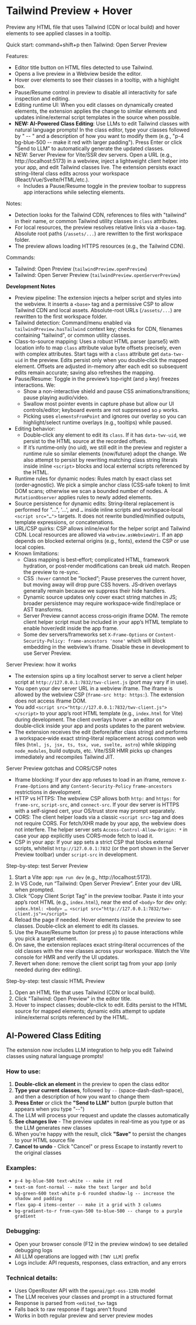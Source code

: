 # Tailwind Preview + Hover

Preview any HTML file that uses Tailwind (CDN or local build) and hover elements to see applied classes in a tooltip.

Quick start: command+shift+p then Tailwind: Open Server Preview

Features:

- Editor title button on HTML files detected to use Tailwind.
- Opens a live preview in a Webview beside the editor.
- Hover over elements to see their classes in a tooltip, with a highlight box.
- Pause/Resume control in preview to disable all interactivity for safe inspection and editing.
- Editing runtime UI: When you edit classes on dynamically created elements, the extension applies the change to similar elements and updates inline/external script templates in the source when possible.
- **NEW: AI-Powered Class Editing**: Use LLMs to edit Tailwind classes with natural language prompts! In the class editor, type your classes followed by " -- " and a description of how you want to modify them (e.g., "p-4 bg-blue-500 -- make it red with larger padding"). Press Enter or click "Send to LLM" to automatically generate the updated classes.
- NEW: Server Preview for Vite/SSR dev servers. Open a URL (e.g., http://localhost:5173) in a webview, inject a lightweight client helper into your app, and edit Tailwind classes live. The extension persists exact string-literal class edits across your workspace (React/Vue/Svelte/HTML/etc.).
  - Includes a Pause/Resume toggle in the preview toolbar to suppress app interactions while selecting elements.

Notes:

- Detection looks for the Tailwind CDN, references to files with "tailwind" in their name, or common Tailwind utility classes in `class` attributes.
- For local resources, the preview resolves relative links via a `<base>` tag. Absolute root paths (`/assets/...`) are rewritten to the first workspace folder.
- The preview allows loading HTTPS resources (e.g., the Tailwind CDN).

Commands:

- Tailwind: Open Preview (`tailwindPreview.openPreview`)
- Tailwind: Open Server Preview (`tailwindPreview.openServerPreview`)

**Development Notes**
- Preview pipeline: The extension injects a helper script and styles into the webview. It inserts a `<base>` tag and a permissive CSP to allow Tailwind CDN and local assets. Absolute-root URLs (`/assets/...`) are rewritten to the first workspace folder.
- Tailwind detection: Command/menu enabled via `tailwindPreview.hasTailwind` context key; checks for CDN, filenames containing "tailwind", or common utility classes.
- Class-to-source mapping: Uses a robust HTML parser (parse5) with location info to map `class` attribute value byte offsets precisely, even with complex attributes. Start tags with a `class` attribute get `data-twv-uid` in the preview. Edits persist only when you double‑click the mapped element. Offsets are adjusted in-memory after each edit so subsequent edits remain accurate; saving also refreshes the mapping.
- Pause/Resume: Toggle in the preview’s top‑right (and `p` key) freezes interactions. We:
  - Show a non-interactive shield and pause CSS animations/transitions; pause playing audio/video.
  - Swallow most pointer events in capture phase but allow our UI controls/editor; keyboard events are not suppressed so `p` works.
  - Picking uses `elementsFromPoint` and ignores our overlay so you can highlight/select runtime overlays (e.g., tooltips) while paused.
- Editing behavior:
  - Double‑click any element to edit its `class`. If it has `data-twv-uid`, we persist to the HTML source at the recorded offsets.
  - If it’s runtime‑only (no uid), we still edit in the preview and register a runtime rule so similar elements (now/future) adopt the change. We also attempt to persist by rewriting matching class string literals inside inline `<script>` blocks and local external scripts referenced by the HTML.
- Runtime rules for dynamic nodes: Rules match by exact class set (order‑agnostic). We pick a simple anchor class (CSS‑safe token) to limit DOM scans; otherwise we scan a bounded number of nodes. A `MutationObserver` applies rules to newly added elements.
- Source persistence for dynamic edits: String‑literal replacement is performed for "…", '…', and `…` inside inline scripts and workspace‑local `<script src="…">` targets. It does not rewrite bundled/minified outputs, template expressions, or concatenations.
- URL/CSP quirks: CSP allows inline/eval for the helper script and Tailwind CDN. Local resources are allowed via `webview.asWebviewUri`. If an app depends on blocked external origins (e.g., fonts), extend the CSP or use local copies.
- Known limitations:
  - Class mapping is best‑effort; complicated HTML, framework hydration, or post‑render modifications can break uid match. Reopen the preview to re-sync.
  - CSS `:hover` cannot be “locked”; Pause preserves the current hover, but moving away will drop pure CSS hovers. JS‑driven overlays generally remain because we suppress their hide handlers.
  - Dynamic source updates only cover exact string matches in JS; broader persistence may require workspace‑wide find/replace or AST transforms.
  - Server Preview cannot access cross‑origin iframe DOM. The remote client helper script must be included in your app’s HTML template to enable hover/edit inside the app frame.
  - Some dev servers/frameworks set `X-Frame-Options` or `Content-Security-Policy: frame-ancestors 'none'` which will block embedding in the webview’s iframe. Disable these in development to use Server Preview.

Server Preview: how it works
- The extension spins up a tiny localhost server to serve a client helper script at `http://127.0.0.1:7832/twv-client.js` (port may vary if in use).
- You open your dev server URL in a webview iframe. The iframe is allowed by the webview CSP (`frame-src http: https:`). The extension does not access iframe DOM.
- You add `<script src="http://127.0.0.1:7832/twv-client.js"></script>` to your app’s root HTML template (e.g., `index.html` for Vite) during development. The client overlays hover + an editor on double‑click inside your app and posts updates to the parent webview.
- The extension receives the edit (before/after class string) and performs a workspace‑wide exact string‑literal replacement across common web files (`html, js, jsx, ts, tsx, vue, svelte, astro`) while skipping `node_modules`, build outputs, etc. Vite/SSR HMR picks up changes immediately and recompiles Tailwind JIT.

Server Preview gotchas and CORS/CSP notes
- Iframe blocking: If your dev app refuses to load in an iframe, remove `X-Frame-Options` and any `Content-Security-Policy` `frame-ancestors` restrictions in development.
- HTTP vs HTTPS: The webview CSP allows both `http:` and `https:` for `frame-src`, `script-src`, and `connect-src`. If your dev server is HTTPS with a self‑signed cert, your OS/trust store may prompt separately.
- CORS: The client helper loads via a classic `<script src>` tag and does not require CORS. For fetch/XHR made by your app, the webview does not interfere. The helper server sets `Access-Control-Allow-Origin: *` in case your app explicitly uses CORS‑mode fetch to load it.
- CSP in your app: If your app sets a strict CSP that blocks external scripts, whitelist `http://127.0.0.1:7832` (or the port shown in the Server Preview toolbar) under `script-src` in development.

Step-by-step: test Server Preview
1) Start a Vite app: `npm run dev` (e.g., http://localhost:5173).
2) In VS Code, run “Tailwind: Open Server Preview”. Enter your dev URL when prompted.
3) Click “Copy Client Script Tag” in the preview toolbar. Paste it into your app’s root HTML (e.g., `index.html`), near the end of `<body>` for dev only: `index.html: <body> … <script src="http://127.0.0.1:7832/twv-client.js"></script>`
4) Reload the page if needed. Hover elements inside the preview to see classes. Double‑click an element to edit its classes.
5) Use the Pause/Resume button (or press `p`) to pause interactions while you pick a target element.
6) On save, the extension replaces exact string‑literal occurrences of the old classes with the new classes across your workspace. Watch the Vite console for HMR and verify the UI updates.
7) Revert when done: remove the client script tag from your app (only needed during dev editing).

Step-by-step: test classic HTML Preview
1) Open an HTML file that uses Tailwind (CDN or local build).
2) Click "Tailwind: Open Preview" in the editor title.
3) Hover to inspect classes; double‑click to edit. Edits persist to the HTML source for mapped elements; dynamic edits attempt to update inline/external scripts referenced by the HTML.

## AI-Powered Class Editing

The extension now includes LLM integration to help you edit Tailwind classes using natural language prompts!

### How to use:

1. **Double-click an element** in the preview to open the class editor
2. **Type your current classes**, followed by ` -- ` (space-dash-dash-space), and then a description of how you want to change them
3. **Press Enter** or click the **"Send to LLM"** button (purple button that appears when you type "--")
4. The LLM will process your request and update the classes automatically
5. **See changes live** - The preview updates in real-time as you type or as the LLM generates new classes
6. When you're happy with the result, click **"Save"** to persist the changes to your HTML source file
7. **Cancel to undo** - Click "Cancel" or press Escape to instantly revert to the original classes

### Examples:

- `p-4 bg-blue-500 text-white -- make it red`
- `text-sm font-normal -- make the text larger and bold`
- `bg-green-600 text-white p-6 rounded shadow-lg -- increase the shadow and padding`
- `flex gap-4 items-center -- make it a grid with 3 columns`
- `bg-gradient-to-r from-cyan-500 to-blue-500 -- change to a purple gradient`

### Debugging:

- Open your browser console (F12 in the preview window) to see detailed debugging logs
- All LLM operations are logged with `[TWV LLM]` prefix
- Logs include: API requests, responses, class extraction, and any errors

### Technical details:

- Uses OpenRouter API with the `openai/gpt-oss-120b` model
- The LLM receives your classes and prompt in a structured format
- Response is parsed from `<edited_tw>` tags
- Falls back to raw response if tags aren't found
- Works in both regular preview and server preview modes
